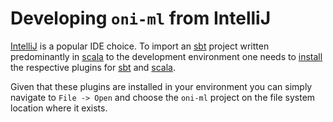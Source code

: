 # Developing `oni-ml` from IntelliJ

[IntelliJ](https://www.jetbrains.com/idea/) is a popular IDE choice. To import an [sbt](http://www.scala-sbt.org/)
project written predominantly in [scala](http://www.scala-lang.org/) to the development environment one needs to 
[install](https://www.jetbrains.com/help/idea/2016.2/installing-updating-and-uninstalling-repository-plugins.html) 
the respective plugins for [sbt](https://plugins.jetbrains.com/plugin/5007?pr=idea) and 
[scala](https://plugins.jetbrains.com/plugin/?id=1347).

Given that these plugins are installed in your environment you can simply navigate to `File -> Open` and choose
the `oni-ml` project on the file system location where it exists.